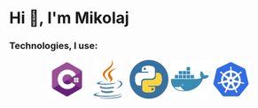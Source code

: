 <h1>Hi 👋, I'm Mikolaj</h1>
<h3>Technologies, I use:</h3>
<p align="center">
  <img style="object-fit: contain;" src="./logos/cs.png" width="70" height="70" alt="cs">
  <img style="object-fit: contain;" src="./logos/java.png" width="70" height="70" alt="cs">
  <img style="object-fit: contain;" src="./logos/py.png" width="70" height="70" alt="cs">
  <img style="object-fit: contain;" src="./logos/docker1.png" width="70" height="70" alt="cs">
  <img style="object-fit: contain;" src="./logos/k8s.png" height="70" alt="cs">
</p>
